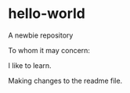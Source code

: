 # hello-world
A newbie repository

To whom it may concern:

I like to learn.

Making changes to the readme file.
